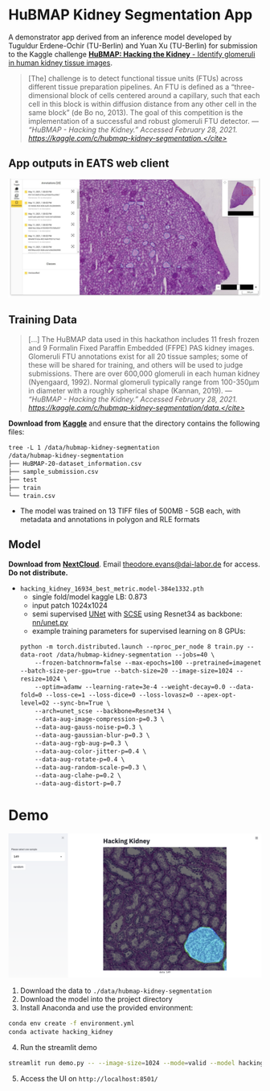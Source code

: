 # HuBMAP Kidney Segmentation App

A demonstrator app derived from an inference model developed by Tuguldur Erdene-Ochir (TU-Berlin) and Yuan Xu (TU-Berlin) for submission to the Kaggle challenge [**HuBMAP: Hacking the Kidney** - Identify glomeruli in human kidney tissue images](https://www.kaggle.com/c/hubmap-kidney-segmentation). 

> [The] challenge is to detect functional tissue units (FTUs) across different tissue preparation pipelines. An FTU is defined as a “three-dimensional block of cells centered around a capillary, such that each cell in this block is within diffusion distance from any other cell in the same block” (de Bo
no, 2013). The goal of this competition is the implementation of a successful and robust glomeruli FTU detector. &mdash; <cite>“HuBMAP - Hacking the Kidney.” Accessed February 28, 2021. https://kaggle.com/c/hubmap-kidney-segmentation.</cite>

## App outputs in EATS web client

![](assets/app_screenshot.png)

## Training Data

 > [...] The HuBMAP data used in this hackathon includes 11 fresh frozen and 9 Formalin Fixed Paraffin Embedded (FFPE) PAS kidney images. Glomeruli FTU annotations exist for all 20 tissue samples; some of these will be shared for training, and others will be used to judge submissions.
> There are over 600,000 glomeruli in each human kidney (Nyengaard, 1992). Normal glomeruli typically range from 100-350μm in diameter with a roughly spherical shape (Kannan, 2019).  &mdash; <cite>“HuBMAP - Hacking the Kidney.” Accessed February 28, 2021. https://kaggle.com/c/hubmap-kidney-segmentation/data.</cite>

  **Download from** [**Kaggle**](https://www.kaggle.com/c/hubmap-kidney-segmentation/data) and ensure that the directory contains the following files:

  ```
  tree -L 1 /data/hubmap-kidney-segmentation
  /data/hubmap-kidney-segmentation
  ├── HuBMAP-20-dataset_information.csv
  ├── sample_submission.csv
  ├── test
  ├── train
  └── train.csv
  ```
  
* The model was trained on 13 TIFF files of 500MB - 5GB each, with metadata and annotations in polygon and RLE formats

## Model
  **Download from** [**NextCloud**](https://nx9836.your-storageshare.de/s/HSq8StKLB6WYncy). Email <theodore.evans@dai-labor.de> for access. **Do not distribute.**
* `hacking_kidney_16934_best_metric.model-384e1332.pth`
  * single fold/model kaggle LB: 0.873
  * input patch 1024x1024
  * semi supervised [UNet](https://arxiv.org/abs/1505.04597) with [SCSE](https://arxiv.org/abs/1803.02579) using Resnet34 as backbone: [nn/unet.py](nn/unet.py)
  * example training parameters for supervised learning on 8 GPUs:
  ```
  python -m torch.distributed.launch --nproc_per_node 8 train.py --data-root /data/hubmap-kidney-segmentation --jobs=40 \
      --frozen-batchnorm=false --max-epochs=100 --pretrained=imagenet --batch-size-per-gpu=true --batch-size=20 --image-size=1024 --resize=1024 \
      --optim=adamw --learning-rate=3e-4 --weight-decay=0.0 --data-fold=0 --loss-ce=1 --loss-dice=0 --loss-lovasz=0 --apex-opt-level=O2 --sync-bn=True \
      --arch=unet_scse --backbone=Resnet34 \
      --data-aug-image-compression-p=0.3 \
      --data-aug-gauss-noise-p=0.3 \
      --data-aug-gaussian-blur-p=0.3 \
      --data-aug-rgb-aug-p=0.3 \
      --data-aug-color-jitter-p=0.4 \
      --data-aug-rotate-p=0.4 \
      --data-aug-random-scale-p=0.3 \
      --data-aug-clahe-p=0.2 \
      --data-aug-distort-p=0.7
  ```

# Demo

![](assets/demo_screenshot.png)

1. Download the data to `./data/hubmap-kidney-segmentation`
2. Download the model into the project directory
3. Install Anaconda and use the provided environment:
  ```bash
  conda env create -f environment.yml
  conda activate hacking_kidney
  ```
4. Run the streamlit demo 
  ```bash
  streamlit run demo.py -- --image-size=1024 --mode=valid --model hacking_kidney_16934_best_metric.model-384e1332.pth
  ```
5. Access the UI on `http://localhost:8501/`
